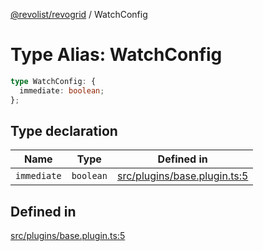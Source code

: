 [@revolist/revogrid](README.md) / WatchConfig

# Type Alias: WatchConfig

```ts
type WatchConfig: {
  immediate: boolean;
};
```

## Type declaration

| Name | Type | Defined in |
| ------ | ------ | ------ |
| `immediate` | `boolean` | [src/plugins/base.plugin.ts:5](https://github.com/revolist/revogrid/blob/2ebd07d1ea2e60cec0c080f59af7557401bdcc98/src/plugins/base.plugin.ts#L5) |

## Defined in

[src/plugins/base.plugin.ts:5](https://github.com/revolist/revogrid/blob/2ebd07d1ea2e60cec0c080f59af7557401bdcc98/src/plugins/base.plugin.ts#L5)
